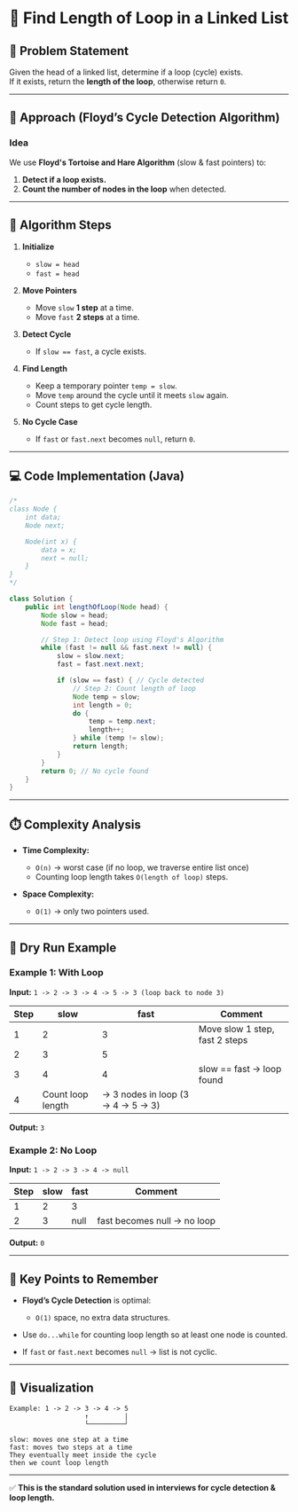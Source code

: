 
# 🔄 Find Length of Loop in a Linked List

## 📌 Problem Statement
Given the head of a linked list, determine if a loop (cycle) exists.  
If it exists, return the **length of the loop**, otherwise return `0`.

---

## 🧩 Approach (Floyd’s Cycle Detection Algorithm)

### Idea
We use **Floyd's Tortoise and Hare Algorithm** (slow & fast pointers) to:
1. **Detect if a loop exists.**
2. **Count the number of nodes in the loop** when detected.

---

## 🧠 Algorithm Steps

1. **Initialize**  
   - `slow = head`  
   - `fast = head`

2. **Move Pointers**  
   - Move `slow` **1 step** at a time.  
   - Move `fast` **2 steps** at a time.  

3. **Detect Cycle**  
   - If `slow == fast`, a cycle exists.

4. **Find Length**  
   - Keep a temporary pointer `temp = slow`.  
   - Move `temp` around the cycle until it meets `slow` again.  
   - Count steps to get cycle length.

5. **No Cycle Case**  
   - If `fast` or `fast.next` becomes `null`, return `0`.

---

## 💻 Code Implementation (Java)

```java
/*
class Node {
    int data;
    Node next;

    Node(int x) {
        data = x;
        next = null;
    }
}
*/

class Solution {
    public int lengthOfLoop(Node head) {
        Node slow = head;
        Node fast = head;

        // Step 1: Detect loop using Floyd's Algorithm
        while (fast != null && fast.next != null) {
            slow = slow.next;
            fast = fast.next.next;

            if (slow == fast) { // Cycle detected
                // Step 2: Count length of loop
                Node temp = slow;
                int length = 0;
                do {
                    temp = temp.next;
                    length++;
                } while (temp != slow);
                return length;
            }
        }
        return 0; // No cycle found
    }
}
````

---

## ⏱️ Complexity Analysis

* **Time Complexity:**

  * `O(n)` → worst case (if no loop, we traverse entire list once)
  * Counting loop length takes `O(length of loop)` steps.

* **Space Complexity:**

  * `O(1)` → only two pointers used.

---

## 🧠 Dry Run Example

### Example 1: With Loop

**Input:**
`1 -> 2 -> 3 -> 4 -> 5 -> 3 (loop back to node 3)`

| Step | slow              | fast                              | Comment                        |
| ---- | ----------------- | --------------------------------- | ------------------------------ |
| 1    | 2                 | 3                                 | Move slow 1 step, fast 2 steps |
| 2    | 3                 | 5                                 |                                |
| 3    | 4                 | 4                                 | slow == fast → loop found      |
| 4    | Count loop length | → 3 nodes in loop (3 → 4 → 5 → 3) |                                |

**Output:** `3`

### Example 2: No Loop

**Input:**
`1 -> 2 -> 3 -> 4 -> null`

| Step | slow | fast | Comment                     |
| ---- | ---- | ---- | --------------------------- |
| 1    | 2    | 3    |                             |
| 2    | 3    | null | fast becomes null → no loop |

**Output:** `0`

---

## 🎯 Key Points to Remember

* **Floyd’s Cycle Detection** is optimal:

  * `O(1)` space, no extra data structures.
* Use `do...while` for counting loop length so at least one node is counted.
* If `fast` or `fast.next` becomes `null` → list is not cyclic.

---

## 📌 Visualization

```
Example: 1 -> 2 -> 3 -> 4 -> 5
                   ↑         |
                   └─────────┘

slow: moves one step at a time
fast: moves two steps at a time
They eventually meet inside the cycle
then we count loop length
```

---

✅ **This is the standard solution used in interviews for cycle detection & loop length.**

```



